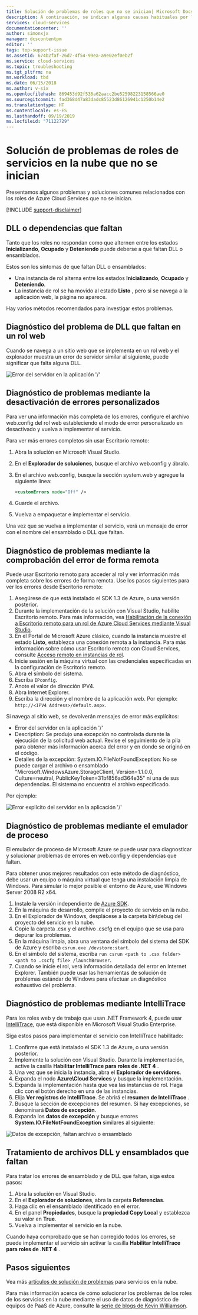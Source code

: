 ```yaml
---
title: Solución de problemas de roles que no se inician| Microsoft Docs
description: A continuación, se indican algunas causas habituales por las que un rol de servicio en la nube puede no iniciarse. También se proporcionan soluciones a estos problemas.
services: cloud-services
documentationcenter: ''
author: simonxjx
manager: dcscontentpm
editor: ''
tags: top-support-issue
ms.assetid: 674b2faf-26d7-4f54-99ea-a9e02ef0eb2f
ms.service: cloud-services
ms.topic: troubleshooting
ms.tgt_pltfrm: na
ms.workload: tbd
ms.date: 06/15/2018
ms.author: v-six
ms.openlocfilehash: 869453d92f536a62aacc2be52598223158566ae0
ms.sourcegitcommit: fad368d47a83dadc85523d86126941c1250b14e2
ms.translationtype: HT
ms.contentlocale: es-ES
ms.lasthandoff: 09/19/2019
ms.locfileid: "71122729"
---
```

# <a name="troubleshoot-cloud-service-roles-that-fail-to-start"></a>Solución de problemas de roles de servicios en la nube que no se inician
Presentamos algunos problemas y soluciones comunes relacionados con los roles de Azure Cloud Services que no se inician.

[!INCLUDE [support-disclaimer](../../includes/support-disclaimer.md)]

## <a name="missing-dlls-or-dependencies"></a>DLL o dependencias que faltan
Tanto que los roles no respondan como que alternen entre los estados **Inicializando**, **Ocupado** y **Deteniendo** puede deberse a que faltan DLL o ensamblados.

Estos son los síntomas de que faltan DLL o ensamblados:

* Una instancia de rol alterna entre los estados **Inicializando**, **Ocupado** y **Deteniendo**.
* La instancia de rol se ha movido al estado **Listo** , pero si se navega a la aplicación web, la página no aparece.

Hay varios métodos recomendados para investigar estos problemas.

## <a name="diagnose-missing-dll-issues-in-a-web-role"></a>Diagnóstico del problema de DLL que faltan en un rol web
Cuando se navega a un sitio web que se implementa en un rol web y el explorador muestra un error de servidor similar al siguiente, puede significar que falta alguna DLL.

![Error del servidor en la aplicación '/'](./media/cloud-services-troubleshoot-roles-that-fail-start/ic503388.png)

## <a name="diagnose-issues-by-turning-off-custom-errors"></a>Diagnóstico de problemas mediante la desactivación de errores personalizados
Para ver una información más completa de los errores, configure el archivo web.config del rol web estableciendo el modo de error personalizado en desactivado y vuelva a implementar el servicio.

Para ver más errores completos sin usar Escritorio remoto:

1. Abra la solución en Microsoft Visual Studio.
2. En el **Explorador de soluciones**, busque el archivo web.config y ábralo.
3. En el archivo web.config, busque la sección system.web y agregue la siguiente línea:

    ```xml
    <customErrors mode="Off" />
    ```
4. Guarde el archivo.
5. Vuelva a empaquetar e implementar el servicio.

Una vez que se vuelva a implementar el servicio, verá un mensaje de error con el nombre del ensamblado o DLL que faltan.

## <a name="diagnose-issues-by-viewing-the-error-remotely"></a>Diagnóstico de problemas mediante la comprobación del error de forma remota
Puede usar Escritorio remoto para acceder al rol y ver información más completa sobre los errores de forma remota. Use los pasos siguientes para ver los errores desde Escritorio remoto:

1. Asegúrese de que está instalado el SDK 1.3 de Azure, o una versión posterior.
2. Durante la implementación de la solución con Visual Studio, habilite Escritorio remoto. Para más información, vea [Habilitación de la conexión a Escritorio remoto para un rol de Azure Cloud Services mediante Visual Studio](cloud-services-role-enable-remote-desktop-visual-studio.md).
3. En el Portal de Microsoft Azure clásico, cuando la instancia muestre el estado **Listo**, establezca una conexión remota a la instancia. Para más información sobre cómo usar Escritorio remoto con Cloud Services, consulte [Acceso remoto en instancias de rol](cloud-services-role-enable-remote-desktop-new-portal.md#remote-into-role-instances).
5. Inicie sesión en la máquina virtual con las credenciales especificadas en la configuración de Escritorio remoto.
6. Abra el símbolo del sistema.
7. Escriba `IPconfig`.
8. Anote el valor de dirección IPV4.
9. Abra Internet Explorer.
10. Escriba la dirección y el nombre de la aplicación web. Por ejemplo: `http://<IPV4 Address>/default.aspx`.

Si navega al sitio web, se devolverán mensajes de error más explícitos:

* Error del servidor en la aplicación '/'
* Description: Se produjo una excepción no controlada durante la ejecución de la solicitud web actual. Revise el seguimiento de la pila para obtener más información acerca del error y en donde se originó en el código.
* Detalles de la excepción: System.IO.FIleNotFoundException: No se puede cargar el archivo o ensamblado "Microsoft.WindowsAzure.StorageClient, Version=1.1.0.0, Culture=neutral, PublicKeyToken=31bf856ad364e35" ni una de sus dependencias. El sistema no encuentra el archivo especificado.

Por ejemplo:

![Error explícito del servidor en la aplicación '/'](./media/cloud-services-troubleshoot-roles-that-fail-start/ic503389.png)

## <a name="diagnose-issues-by-using-the-compute-emulator"></a>Diagnóstico de problemas mediante el emulador de proceso
El emulador de proceso de Microsoft Azure se puede usar para diagnosticar y solucionar problemas de errores en web.config y dependencias que faltan.

Para obtener unos mejores resultados con este método de diagnóstico, debe usar un equipo o máquina virtual que tenga una instalación limpia de Windows. Para simular lo mejor posible el entorno de Azure, use Windows Server 2008 R2 x64.

1. Instale la versión independiente de [Azure SDK](https://azure.microsoft.com/downloads/).
2. En la máquina de desarrollo, compile el proyecto de servicio en la nube.
3. En el Explorador de Windows, desplácese a la carpeta bin\debug del proyecto del servicio en la nube.
4. Copie la carpeta .csx y el archivo .cscfg en el equipo que se usa para depurar los problemas.
5. En la máquina limpia, abra una ventana del símbolo del sistema del SDK de Azure y escriba `csrun.exe /devstore:start`.
6. En el símbolo del sistema, escriba `run csrun <path to .csx folder> <path to .cscfg file> /launchBrowser`.
7. Cuando se inicie el rol, verá información detallada del error en Internet Explorer. También puede usar las herramientas de solución de problemas estándar de Windows para efectuar un diagnóstico exhaustivo del problema.

## <a name="diagnose-issues-by-using-intellitrace"></a>Diagnóstico de problemas mediante IntelliTrace
Para los roles web y de trabajo que usan .NET Framework 4, puede usar [IntelliTrace](/visualstudio/debugger/intellitrace), que está disponible en Microsoft Visual Studio Enterprise.

Siga estos pasos para implementar el servicio con IntelliTrace habilitado:

1. Confirme que está instalado el SDK 1.3 de Azure, o una versión posterior.
2. Implemente la solución con Visual Studio. Durante la implementación, active la casilla **Habilitar IntelliTrace para roles de .NET 4** .
3. Una vez que se inicia la instancia, abra el **Explorador de servidores**.
4. Expanda el nodo **Azure\\Cloud Services** y busque la implementación.
5. Expanda la implementación hasta que vea las instancias de rol. Haga clic con el botón derecho en una de las instancias.
6. Elija **Ver registros de IntelliTrace**. Se abrirá el **resumen de IntelliTrace** .
7. Busque la sección de excepciones del resumen. Si hay excepciones, se denominará **Datos de excepción**.
8. Expanda los **datos de excepción** y busque errores **System.IO.FileNotFoundException** similares al siguiente:

![Datos de excepción, faltan archivo o ensamblado](./media/cloud-services-troubleshoot-roles-that-fail-start/ic503390.png)

## <a name="address-missing-dlls-and-assemblies"></a>Tratamiento de archivos DLL y ensamblados que faltan
Para tratar los errores de ensamblado y de DLL que faltan, siga estos pasos:

1. Abra la solución en Visual Studio.
2. En el **Explorador de soluciones**, abra la carpeta **Referencias**.
3. Haga clic en el ensamblado identificado en el error.
4. En el panel **Propiedades**, busque la **propiedad Copy Local** y establezca su valor en **True**.
5. Vuelva a implementar el servicio en la nube.

Cuando haya comprobado que se han corregido todos los errores, se puede implementar el servicio sin activar la casilla **Habilitar IntelliTrace para roles de .NET 4** .

## <a name="next-steps"></a>Pasos siguientes
Vea más [artículos de solución de problemas](https://azure.microsoft.com/documentation/articles/?tag=top-support-issue&product=cloud-services) para servicios en la nube.

Para más información acerca de cómo solucionar los problemas de los roles de los servicios en la nube mediante el uso de datos de diagnóstico de equipos de PaaS de Azure, consulte la [serie de blogs de Kevin Williamson](https://blogs.msdn.com/b/kwill/archive/2013/08/09/windows-azure-paas-compute-diagnostics-data.aspx).
